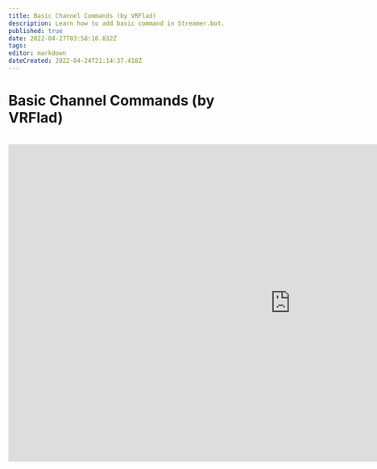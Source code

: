```yaml
---
title: Basic Channel Commands (by VRFlad)
description: Learn how to add basic command in Streamer.bot.
published: true
date: 2022-04-27T03:58:10.832Z
tags: 
editor: markdown
dateCreated: 2022-04-24T21:14:37.418Z
---
```


# Basic Channel Commands (by VRFlad)
<br>
<iframe width="1120" height="630" src="https://www.youtube.com/embed/ZXB6AMzdxxo" title="YouTube video player" frameborder="0" allow="accelerometer; autoplay; clipboard-write; encrypted-media; gyroscope; picture-in-picture" allowfullscreen></iframe>